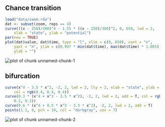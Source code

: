 

## Chance transition



```r
load("data/zoom.rda")
dat <- subset(zoom, reps == 4)
curve(((x - 250)/300)^4 - 1.55 * ((x - 250)/300)^2, 0, 650, lwd = 2, 
    xlab = "state", ylab = "potential")
par(new = TRUE)
plot(dat$value, dat$time, type = "l", xlim = c(0, 650), xaxt = "n", 
    yaxt = "n", ylim = c(0.997 * min(dat$time), max(dat$time) * 1.005), xlab = "", 
    ylab = "")
```

![plot of chunk unnamed-chunk-1](http://farm8.staticflickr.com/7228/7296908840_76dae3c89f_o.png) 



## bifurcation



```r
curve(x^4 - 3.5 * x^2, -2, 2, lwd = 2, lty = 2, xlab = "state", ylab = "potential", 
    col = rgb(0.4, 0.4, 0.4))
curve(0.3 * (x^4 + x^3 - 3.5 * x^2), -2, 2, lwd = 2, add = T, col = rgb(0.2, 
    0.2, 0.2))
curve(0.6 * (x^4 + 0.5 * x^3 - 3.5 * x^2), -2, 2, lwd = 2, add = T)
points(1.1, 0, pch = 19, col = "darkgray", cex = 7)
```

![plot of chunk unnamed-chunk-2](http://farm8.staticflickr.com/7215/7296910046_5d8ac0a0e4_o.png) 




